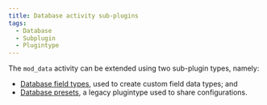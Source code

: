 ```yaml
---
title: Database activity sub-plugins
tags:
  - Database
  - Subplugin
  - Plugintype
---
```


The `mod_data` activity can be extended using two sub-plugin types, namely:

- [Database field types](./fields.md), used to create custom field data types; and
- [Database presets](./presets.md), a legacy plugintype used to share configurations.
